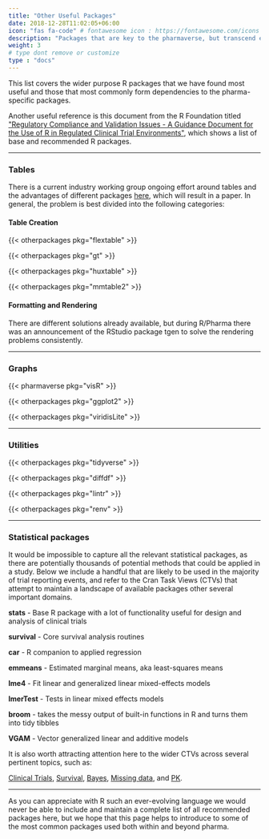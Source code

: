 ```yaml
---
title: "Other Useful Packages"
date: 2018-12-28T11:02:05+06:00
icon: "fas fa-code" # fontawesome icon : https://fontawesome.com/icons
description: "Packages that are key to the pharmaverse, but transcend end-to-end clinical reporting."
weight: 3
# type dont remove or customize
type : "docs"
---
```


This list covers the wider purpose R packages that we have found most useful and those that most commonly form dependencies to the pharma-specific packages. 

Another useful reference is this document from the R Foundation titled ["Regulatory Compliance and Validation Issues - A Guidance Document for the Use of R in Regulated Clinical Trial Environments"](https://www.r-project.org/doc/R-FDA.pdf), which shows a list of base and recommended R packages. 

<hr>

### Tables

There is a current industry working group ongoing effort around tables and the advantages of different packages [here](https://github.com/RConsortium/rtrs-wg/blob/main/Papers/01_cell_values_derivation.Rmd), which will result in a paper. In general, the problem is best divided into the following categories:

#### Table Creation

{{< otherpackages pkg="flextable" >}}

{{< otherpackages pkg="gt" >}}

{{< otherpackages pkg="huxtable" >}}

{{< otherpackages pkg="mmtable2" >}}

#### Formatting and Rendering

There are different solutions already available, but during R/Pharma there was an announcement of the RStudio package tgen to solve the rendering problems consistently.

<hr>

### Graphs

{{< pharmaverse pkg="visR" >}}

{{< otherpackages pkg="ggplot2" >}}

{{< otherpackages pkg="viridisLite" >}}

<hr>

### Utilities

{{< otherpackages pkg="tidyverse" >}}

{{< otherpackages pkg="diffdf" >}}

{{< otherpackages pkg="lintr" >}}

{{< otherpackages pkg="renv" >}}

<hr>

### Statistical packages

It would be impossible to capture all the relevant statistical packages, as there are potentially thousands of 
potential methods that could be applied in a study. Below we include a handful that are likely to be 
used in the majority of trial reporting events, and refer to the Cran Task Views (CTVs) that attempt 
to maintain a landscape of available packages other several important domains.

**stats** - Base R package with a lot of functionality useful for design and analysis of clinical trials

**survival** - Core survival analysis routines

**car** - R companion to applied regression

**emmeans** - Estimated marginal means, aka least-squares means

**lme4** - Fit linear and generalized linear mixed-effects models

**lmerTest** - Tests in linear mixed effects models

**broom** - takes the messy output of built-in functions in R and turns them into tidy tibbles

**VGAM** - Vector generalized linear and additive models

It is also worth attracting attention here to the wider CTVs across several pertinent topics, such as:

[Clinical Trials](https://cran.r-project.org/web/views/ClinicalTrials.html), [Survival](https://cran.r-project.org/web/views/Survival.html), [Bayes](https://cran.r-project.org/web/views/Bayesian.html), [Missing data](https://cran.r-project.org/web/views/MissingData.html), and [PK](https://cran.r-project.org/web/views/Pharmacokinetics.html).

<hr>

As you can appreciate with R such an ever-evolving language we would never be able to include and maintain a complete list of all recommended packages here, but we hope that this page helps to introduce to some of the most common packages used both within and beyond pharma.
